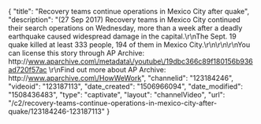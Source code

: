 {
    "title": "Recovery teams continue operations in Mexico City after quake",
    "description": "(27 Sep 2017) Recovery teams in Mexico City continued their search operations on Wednesday, more than a week after a deadly earthquake caused widespread damage in the capital.\r\nThe Sept. 19 quake killed at least 333 people, 194 of them in Mexico City.\r\n\r\n\r\nYou can license this story through AP Archive: http:\/\/www.aparchive.com\/metadata\/youtube\/19dbc366c89f180156b936ad720f57ac \r\nFind out more about AP Archive: http:\/\/www.aparchive.com\/HowWeWork",
    "channelid": "123184246",
    "videoid": "123187113",
    "date_created": "1506966094",
    "date_modified": "1508436483",
    "type": "captivate",
    "layout": "channelVideo",
    "url": "\/c2\/recovery-teams-continue-operations-in-mexico-city-after-quake\/123184246-123187113"
}